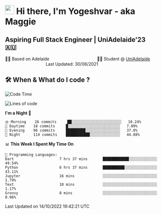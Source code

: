 <h1><img src="https://emojis.slackmojis.com/emojis/images/1531849430/4246/blob-sunglasses.gif?1531849430" width="30"/> Hi there, I'm Yogeshvar - aka Maggie</h1>

## Aspiring Full Stack Engineer | UniAdelaide'23 🇦🇺  
🏂🏻  Based on Adelaide &nbsp;&nbsp;&nbsp;&nbsp;&nbsp;&nbsp;&nbsp;&nbsp;&nbsp;&nbsp;&nbsp;&nbsp;&nbsp;&nbsp;&nbsp;&nbsp;&nbsp;&nbsp;&nbsp;&nbsp;&nbsp;&nbsp;&nbsp;&nbsp;&nbsp;&nbsp;&nbsp;&nbsp;&nbsp;&nbsp;&nbsp;&nbsp;&nbsp;&nbsp;&nbsp;&nbsp;&nbsp;&nbsp;&nbsp;👨‍💻 Student @ [UniAdelaide](https://www.adelaide.edu.au)   &nbsp;&nbsp;&nbsp;&nbsp;&nbsp;&nbsp;&nbsp;&nbsp;&nbsp;&nbsp;&nbsp;&nbsp;&nbsp;&nbsp;&nbsp;&nbsp;&nbsp;&nbsp;&nbsp;&nbsp;&nbsp;&nbsp;&nbsp;&nbsp;&nbsp;&nbsp;&nbsp;&nbsp;&nbsp;&nbsp;&nbsp;&nbsp; &nbsp;Last Updated: 30/06/2021

## 🛠 When & What do I code ?  

<!--START_SECTION:waka-->
![Code Time](http://img.shields.io/badge/Code%20Time-1%2C829%20hrs%2057%20mins-blue)

![Lines of code](https://img.shields.io/badge/From%20Hello%20World%20I%27ve%20Written-2%20Million%20lines%20of%20code-blue)

**I'm a Night 🦉** 

```text
🌞 Morning    26 commits     ██░░░░░░░░░░░░░░░░░░░░░░░   10.24% 
🌆 Daytime    18 commits     █░░░░░░░░░░░░░░░░░░░░░░░░   7.09% 
🌃 Evening    96 commits     █████████░░░░░░░░░░░░░░░░   37.8% 
🌙 Night      114 commits    ███████████░░░░░░░░░░░░░░   44.88%

```


📊 **This Week I Spent My Time On** 

```text
💬 Programming Languages: 
Dart                     7 hrs 37 mins       ████████████░░░░░░░░░░░░░   49.54% 
Python                   6 hrs 37 mins       ██████████░░░░░░░░░░░░░░░   43.11% 
Jupyter                  16 mins             ░░░░░░░░░░░░░░░░░░░░░░░░░   1.79% 
Text                     10 mins             ░░░░░░░░░░░░░░░░░░░░░░░░░   1.17% 
Groovy                   8 mins              ░░░░░░░░░░░░░░░░░░░░░░░░░   0.96%

```


 Last Updated on 14/10/2022 19:42:21 UTC
<!--END_SECTION:waka-->
